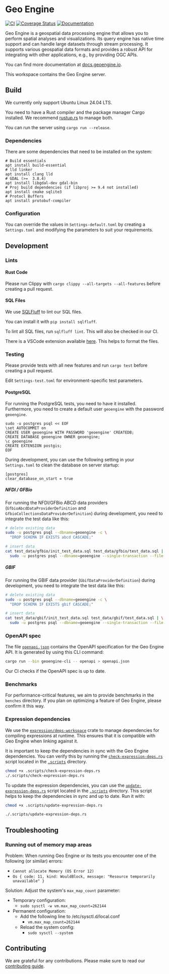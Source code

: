 # Geo Engine

[![CI](https://github.com/geo-engine/geoengine/actions/workflows/ci.yml/badge.svg?event=merge_group)](https://github.com/geo-engine/geoengine/actions/workflows/ci.yml?query=event%3Amerge_group)
[![Coverage Status](https://coveralls.io/repos/github/geo-engine/geoengine/badge.svg?branch=main)](https://coveralls.io/github/geo-engine/geoengine?branch=main)
[![Documentation](https://img.shields.io/badge/documentation-docs.geoengine.io-blue)](https://docs.geoengine.io/)

Geo Engine is a geospatial data processing engine that allows you to perform spatial analyses and visualizations.
Its query engine has native time support and can handle large datasets through stream processing.
It supports various geospatial data formats and provides a robust API for integrating with other applications, e.g., by providing OGC APIs.

You can find more documentation at [docs.geoengine.io](https://docs.geoengine.io/).

This workspace contains the Geo Engine server.

## Build

We currently only support Ubuntu Linux 24.04 LTS.

You need to have a Rust compiler and the package manager Cargo installed.
We recommend [rustup.rs](https://rustup.rs) to manage both.

You can run the server using `cargo run --release`.

### Dependencies

There are some dependencies that need to be installed on the system:

```
# Build essentials
apt install build-essential
# lld linker
apt install clang lld
# GDAL (>=  3.8.4)
apt install libgdal-dev gdal-bin
# Proj build dependencies (if libproj >= 9.4 not installed)
apt install cmake sqlite3
# Protocl Buffers
apt install protobuf-compiler
```

### Configuration

You can override the values in `Settings-default.toml` by creating a `Settings.toml` and modifying the parameters to suit your requirements.

## Development

### Lints

#### Rust Code

Please run Clippy with
`cargo clippy --all-targets --all-features`
before creating a pull request.

#### SQL Files

We use [SQLFluff](https://sqlfluff.com/) to lint our SQL files.

You can install it with `pip install sqlfluff`.

To lint all SQL files, run `sqlfluff lint`.
This will also be checked in our CI.

There is a VSCode extension available [here](https://marketplace.visualstudio.com/items?itemName=dorzey.vscode-sqlfluff).
This helps to format the files.

### Testing

Please provide tests with all new features and run
`cargo test`
before creating a pull request.

Edit `Settings-test.toml` for environment-specific test parameters.

#### PostgreSQL

For running the PostgreSQL tests, you need to have it installed.
Furthermore, you need to create a default user `geoengine` with the password `geoengine`.

```
sudo -u postgres psql << EOF
\set AUTOCOMMIT on
CREATE USER geoengine WITH PASSWORD 'geoengine' CREATEDB;
CREATE DATABASE geoengine OWNER geoengine;
\c geoengine
CREATE EXTENSION postgis;
EOF
```

During development, you can use the following setting in your `Settings.toml` to clean the database on server startup:

```
[postgres]
clear_database_on_start = true
```

##### NFDI / GFBio

For running the NFDI/GFBio ABCD data providers (`GfbioAbcdDataProviderDefinition` and `GfbioCollectionsDataProviderDefinition`) during development, you need to integrate the test data like this:

```bash
# delete existing data
sudo -u postgres psql --dbname=geoengine -c \
  "DROP SCHEMA IF EXISTS abcd CASCADE;"

# insert data
cat test_data/gfbio/init_test_data.sql test_data/gfbio/test_data.sql | \
  sudo -u postgres psql --dbname=geoengine --single-transaction --file -
```

##### GBIF

For running the GBIF data provider (`GbifDataProviderDefinition`) during development, you need to integrate the test data like this:

```bash
# delete existing data
sudo -u postgres psql --dbname=geoengine -c \
  "DROP SCHEMA IF EXISTS gbif CASCADE;"

# insert data
cat test_data/gbif/init_test_data.sql test_data/gbif/test_data.sql | \
  sudo -u postgres psql --dbname=geoengine --single-transaction --file -
```

### OpenAPI spec

The file [`openapi.json`](openapi.json) contains the OpenAPI specification for the Geo Engine API.
It is generated by using this CLI command:

```bash
cargo run --bin geoengine-cli -- openapi > openapi.json
```

Our CI checks if the OpenAPI spec is up to date.

### Benchmarks

For performance-critical features, we aim to provide benchmarks in the `benches` directory.
If you plan on optimizing a feature of Geo Engine, please confirm it this way.

### Expression dependencies

We use the [`expression/deps-workspace`](expression/deps-workspace) crate to manage dependencies for compiling expressions at runtime.
This ensures that it is compatible with Geo Engine when linking against it.

It is important to keep the dependencies in sync with the Geo Engine dependencies.
You can verify this by running the [`check-expression-deps.rs`](.scripts/check-expression-deps.rs) script located in the [`.scripts`](.scripts) directory.

```bash
chmod +x .scripts/check-expression-deps.rs
./.scripts/check-expression-deps.rs
```

To update the expression dependencies, you can use the [`update-expression-deps.rs`](.scripts/update-expression-deps.rs) script located in the [`.scripts`](.scripts) directory.
This script helps to keep the dependencies in sync and up to date.
Run it with:

```bash
chmod +x .scripts/update-expression-deps.rs

./.scripts/update-expression-deps.rs
```

## Troubleshooting

### Running out of memory map areas

Problem: When running Geo Engine or its tests you encounter one of the following (or similar) errors:

- `Cannot allocate Memory (OS Error 12)`
- `Os { code: 11, kind: WouldBlock, message: "Resource temporarily unavailable" }`

Solution: Adjust the system's `max_map_count` parameter:

- Temporary configuration:
  - `sudo sysctl -w vm.max_map_count=262144`
- Permanent configuration:
  - Add the following line to /etc/sysctl.d/local.conf
    - `vm.max_map_count=262144`
  - Reload the system config:
    - `sudo sysctl --system`

## Contributing

We are grateful for any contributions.
Please make sure to read our [contributing guide](CONTRIBUTING.md).
